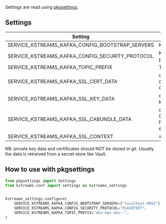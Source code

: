 Settings are read using [pkgsettings](https://github.com/kpn-digital/py-pkgsettings).

## Settings

| Setting | Description | Default |
|---|-----|----|
| SERVICE_KSTREAMS_KAFKA_CONFIG_BOOTSTRAP_SERVERS | Kafka servers | `["localhost:9092"]` |
| SERVICE_KSTREAMS_KAFKA_CONFIG_SECURITY_PROTOCOL | Kafka security protocol | `PLAINTEXT` |
| SERVICE_KSTREAMS_KAFKA_TOPIC_PREFIX | Topic prefix | `dev-kpn-des--` |
| SERVICE_KSTREAMS_KAFKA_SSL_CERT_DATA | client certificate data | `None` |
| SERVICE_KSTREAMS_KAFKA_SSL_KEY_DATA | client private key data | `None` |
| SERVICE_KSTREAMS_KAFKA_SSL_CABUNDLE_DATA | cabundle data (not needed for cluster environments) | `None` |
| SERVICE_KSTREAMS_KAFKA_SSL_CONTEXT | `ssl_context` | `None` |

NB: private key data and certificates should NOT be stored in git. Usually the data is retreived from a
secret store like Vault.

## How to use with pkgsettings

```python
from pkgsettings import Settings
from kstreams.conf import settings as kstreams_settings
 

kstreams_settings.configure(
    SERVICE_KSTREAMS_KAFKA_CONFIG_BOOTSTRAP_SERVERS=["localhost:9092"],
    SERVICE_KSTREAMS_KAFKA_CONFIG_SECURITY_PROTOCOL="PLAINTEXT",
    SERVICE_KSTREAMS_KAFKA_TOPIC_PREFIX="dev-kpn-des--",
)
```
